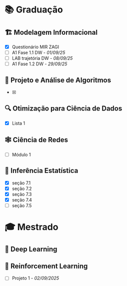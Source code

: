 
# 📚 Graduação

## 🏗️ Modelagem Informacional

- [x] Questionário MIR ZAGI
- [ ] A1 Fase 1.1 DW - *01/09/25*
- [ ] LAB trajetória DW - *08/09/25*
- [ ] A1 Fase 1.2 DW - *29/09/25*

## 📐 Projeto e Análise de Algoritmos

- [x] 

## 🔍 Otimização para Ciência de Dados

- [x] Lista 1

## 🕸️ Ciência de Redes

- [ ] Módulo 1

## 🧮 Inferência Estatística

- [x] seção 7.1
- [x] seção 7.2
- [x] seção 7.3
- [x] seção 7.4
- [ ] seção 7.5

# 🎓 Mestrado



## 🧠 Deep Learning



## 🤖 Reinforcement Learning
- [ ] Projeto 1 - *02/09/2025*
